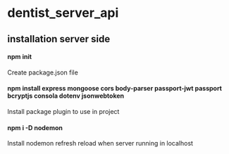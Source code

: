 # dentist_server_api


## installation server side

#### npm init
Create package.json file

#### npm install express mongoose cors body-parser passport-jwt passport bcryptjs consola dotenv jsonwebtoken
Install package plugin to use in project

#### npm i -D nodemon
Install nodemon refresh reload when server running in localhost